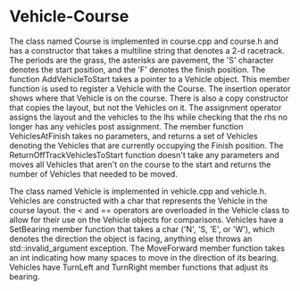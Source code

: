 # Vehicle-Course
The class named Course is implemented in course.cpp and course.h and has a constructor that takes a multiline string that denotes a 2-d racetrack. The periods are the grass, the asterisks are pavement, the 'S' character denotes the start position, and the 'F' denotes the finish position.
The function AddVehicleToStart takes a pointer to a Vehicle object. This member function is used to register a Vehicle with the Course. The insertion operator shows where that Vehicle is on the course. There is also a copy constructor that copies the layout, but not the Vehicles on it.
The assignment operator assigns the layout and the vehicles to the lhs while checking that the rhs no longer has any vehicles post assignment.
The member function VehiclesAtFinish takes no parameters, and returns a set of Vehicles denoting the Vehicles that are currently occupying the Finish position. The ReturnOffTrackVehiclesToStart function doesn't take any parameters and moves all Vehicles that aren't on the course to the start and returns the number of Vehicles that needed to be moved.

The class named Vehicle is implemented in vehicle.cpp and vehicle.h. Vehicles are constructed with a char that represents the Vehicle in the course layout. the < and == operators are overloaded in the Vehicle class to allow for their use on the Vehicle objects for comparisons. Vehicles have a SetBearing member function that takes a char ('N', 'S, 'E', or 'W'), which denotes the direction the object is facing, anything else throws an std::invalid_argument exception. The MoveForward member function takes an int indicating how many spaces to move in the direction of its bearing. Vehicles have TurnLeft and TurnRight member functions that adjust its bearing.
